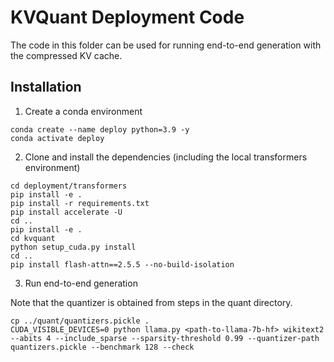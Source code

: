 # KVQuant Deployment Code

The code in this folder can be used for running end-to-end generation with the compressed KV cache.

## Installation

1. Create a conda environment
```
conda create --name deploy python=3.9 -y
conda activate deploy
```

2. Clone and install the dependencies (including the local transformers environment)
```
cd deployment/transformers
pip install -e .
pip install -r requirements.txt
pip install accelerate -U
cd ..
pip install -e .
cd kvquant
python setup_cuda.py install
cd ..
pip install flash-attn==2.5.5 --no-build-isolation
```

3. Run end-to-end generation

Note that the quantizer is obtained from steps in the quant directory.

```
cp ../quant/quantizers.pickle .
CUDA_VISIBLE_DEVICES=0 python llama.py <path-to-llama-7b-hf> wikitext2 --abits 4 --include_sparse --sparsity-threshold 0.99 --quantizer-path quantizers.pickle --benchmark 128 --check
```
